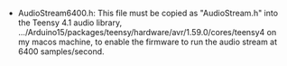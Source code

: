 * AudioStream6400.h:  This file must be copied as "AudioStream.h" into the Teensy 4.1 audio library, .../Arduino15/packages/teensy/hardware/avr/1.59.0/cores/teensy4 on my macos machine, to enable the firmware to run the audio stream at 6400 samples/second.
